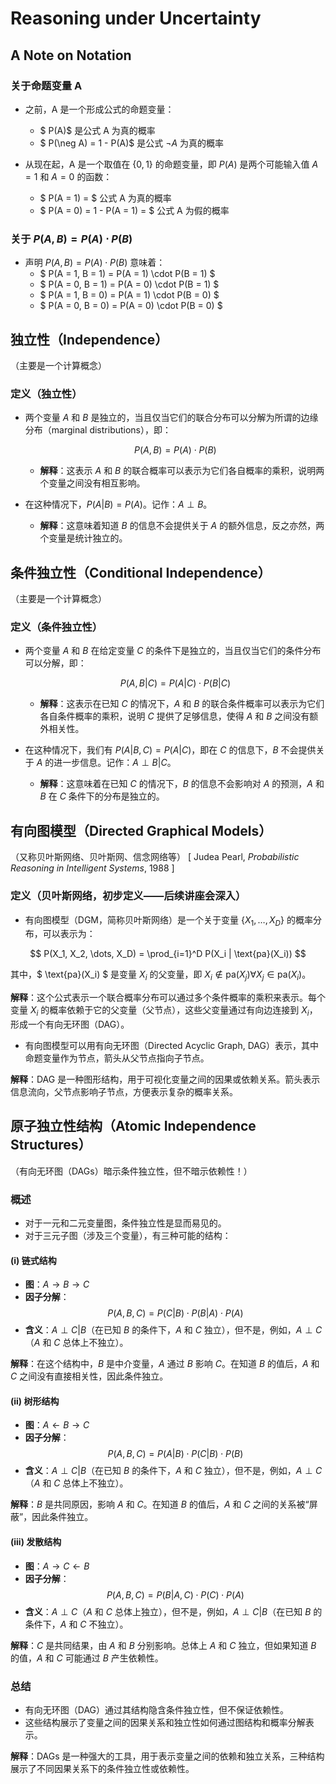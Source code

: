 # Reasoning under Uncertainty

## A Note on Notation

### 关于命题变量 A

- 之前，A 是一个形成公式的命题变量：

  - $ P(A)$ 是公式 A 为真的概率
  - $ P(\neg A) = 1 - P(A)$ 是公式 $\neg A$ 为真的概率
- 从现在起，A 是一个取值在 $\{0, 1\}$ 的命题变量，即 $P(A)$ 是两个可能输入值 $A = 1$ 和 $A = 0$ 的函数：

  - $ P(A = 1) = $ 公式 A 为真的概率
  - $ P(A = 0) = 1 - P(A = 1) = $ 公式 A 为假的概率

### 关于 $P(A, B) = P(A) \cdot P(B)$

- 声明 $P(A, B) = P(A) \cdot P(B)$ 意味着：
  - $ P(A = 1, B = 1) = P(A = 1) \cdot P(B = 1) $
  - $ P(A = 0, B = 1) = P(A = 0) \cdot P(B = 1) $
  - $ P(A = 1, B = 0) = P(A = 1) \cdot P(B = 0) $
  - $ P(A = 0, B = 0) = P(A = 0) \cdot P(B = 0) $

## 独立性（Independence）

（主要是一个计算概念）

### 定义（独立性）

- 两个变量 $A$ 和 $B$ 是独立的，当且仅当它们的联合分布可以分解为所谓的边缘分布（marginal distributions），即：

  $$
  P(A, B) = P(A) \cdot P(B)
  $$

  - **解释**：这表示 $A$ 和 $B$ 的联合概率可以表示为它们各自概率的乘积，说明两个变量之间没有相互影响。
- 在这种情况下，$P(A|B) = P(A)$。记作：$A \perp B$。

  - **解释**：这意味着知道 $B$ 的信息不会提供关于 $A$ 的额外信息，反之亦然，两个变量是统计独立的。

## 条件独立性（Conditional Independence）

（主要是一个计算概念）

### 定义（条件独立性）

- 两个变量 $A$ 和 $B$ 在给定变量 $C$ 的条件下是独立的，当且仅当它们的条件分布可以分解，即：

  $$
  P(A, B|C) = P(A|C) \cdot P(B|C)
  $$

  - **解释**：这表示在已知 $C$ 的情况下，$A$ 和 $B$ 的联合条件概率可以表示为它们各自条件概率的乘积，说明 $C$ 提供了足够信息，使得 $A$ 和 $B$ 之间没有额外相关性。
- 在这种情况下，我们有 $P(A|B, C) = P(A|C)$，即在 $C$ 的信息下，$B$ 不会提供关于 $A$ 的进一步信息。记作：$A \perp B | C$。

  - **解释**：这意味着在已知 $C$ 的情况下，$B$ 的信息不会影响对 $A$ 的预测，$A$ 和 $B$ 在 $C$ 条件下的分布是独立的。

## 有向图模型（Directed Graphical Models）

（又称贝叶斯网络、贝叶斯网、信念网络等）
[ Judea Pearl, *Probabilistic Reasoning in Intelligent Systems*, 1988 ]

### 定义（贝叶斯网络，初步定义——后续讲座会深入）

- 有向图模型（DGM，简称贝叶斯网络）是一个关于变量 $\{X_1, \dots, X_D\}$ 的概率分布，可以表示为：

$$
P(X_1, X_2, \dots, X_D) = \prod_{i=1}^D P(X_i | \text{pa}(X_i))
$$

其中，$ \text{pa}(X_i) $ 是变量 $X_i$ 的父变量，即 $X_i \notin \text{pa}(X_j) \forall X_j \in \text{pa}(X_i)$。

**解释**：这个公式表示一个联合概率分布可以通过多个条件概率的乘积来表示。每个变量 $X_i$ 的概率依赖于它的父变量（父节点），这些父变量通过有向边连接到 $X_i$，形成一个有向无环图（DAG）。

- 有向图模型可以用有向无环图（Directed Acyclic Graph, DAG）表示，其中命题变量作为节点，箭头从父节点指向子节点。

**解释**：DAG 是一种图形结构，用于可视化变量之间的因果或依赖关系。箭头表示信息流向，父节点影响子节点，方便表示复杂的概率关系。

## 原子独立性结构（Atomic Independence Structures）

（有向无环图（DAGs）暗示条件独立性，但不暗示依赖性！）

### 概述

- 对于一元和二元变量图，条件独立性是显而易见的。
- 对于三元子图（涉及三个变量），有三种可能的结构：

#### (i) 链式结构

- **图**：$A \rightarrow B \rightarrow C$
- **因子分解**：
  $$ P(A, B, C) = P(C | B) \cdot P(B | A) \cdot P(A) $$
- **含义**：$A \perp C | B$（在已知 $B$ 的条件下，$A$ 和 $C$ 独立），但不是，例如，$A \perp C$（$A$ 和 $C$ 总体上不独立）。

**解释**：在这个结构中，$B$ 是中介变量，$A$ 通过 $B$ 影响 $C$。在知道 $B$ 的值后，$A$ 和 $C$ 之间没有直接相关性，因此条件独立。

#### (ii) 树形结构

- **图**：$A \leftarrow B \rightarrow C$
- **因子分解**：
  $$ P(A, B, C) = P(A | B) \cdot P(C | B) \cdot P(B) $$
- **含义**：$A \perp C | B$（在已知 $B$ 的条件下，$A$ 和 $C$ 独立），但不是，例如，$A \perp C$（$A$ 和 $C$ 总体上不独立）。

**解释**：$B$ 是共同原因，影响 $A$ 和 $C$。在知道 $B$ 的值后，$A$ 和 $C$ 之间的关系被“屏蔽”，因此条件独立。

#### (iii) 发散结构

- **图**：$A \rightarrow C \leftarrow B$
- **因子分解**：
  $$ P(A, B, C) = P(B | A, C) \cdot P(C) \cdot P(A) $$
- **含义**：$A \perp C$（$A$ 和 $C$ 总体上独立），但不是，例如，$A \perp C | B$（在已知 $B$ 的条件下，$A$ 和 $C$ 不独立）。

**解释**：$C$ 是共同结果，由 $A$ 和 $B$ 分别影响。总体上 $A$ 和 $C$ 独立，但如果知道 $B$ 的值，$A$ 和 $C$ 可能通过 $B$ 产生依赖性。

### 总结

- 有向无环图（DAG）通过其结构隐含条件独立性，但不保证依赖性。
- 这些结构展示了变量之间的因果关系和独立性如何通过图结构和概率分解表示。

**解释**：DAGs 是一种强大的工具，用于表示变量之间的依赖和独立关系，三种结构展示了不同因果关系下的条件独立性或依赖性。